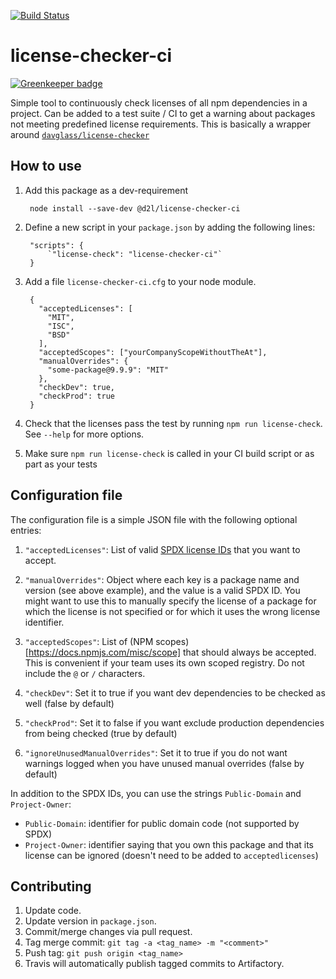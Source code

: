 [![Build Status](https://travis-ci.com/Brightspace/license-checker-ci.svg?token=6ZPKDbnLEoi6zxDfhpAL&branch=master)](https://travis-ci.com/Brightspace/license-checker-ci)

# license-checker-ci

[![Greenkeeper badge](https://badges.greenkeeper.io/Brightspace/license-checker-ci.svg?token=35c8aaa2a23218042f46e29b59702f97633d82b3ef2fecefaa9b760fb0d3a305)](https://greenkeeper.io/)

Simple tool to continuously check licenses of all npm dependencies in a project. Can be added to a test suite / CI to get a warning about packages not meeting predefined license requirements. This is basically a wrapper around [`davglass/license-checker`]([https://github.com/davglass/license-checker)

## How to use

1. Add this package as a dev-requirement

        node install --save-dev @d2l/license-checker-ci

1. Define a new script in your `package.json` by adding the following lines:

		"scripts": {
			`"license-check": "license-checker-ci"`
		}

1. Add a file `license-checker-ci.cfg` to your node module.

		{
		  "acceptedLicenses": [
			"MIT",
			"ISC",
			"BSD"
		  ],
		  "acceptedScopes": ["yourCompanyScopeWithoutTheAt"],
		  "manualOverrides": {
			"some-package@9.9.9": "MIT"
		  },
		  "checkDev": true,
		  "checkProd": true
		}

1. Check that the licenses pass the test by running `npm run license-check`. See `--help` for more options.

1. Make sure `npm run license-check` is called in your CI build script or as part as your tests

## Configuration file

The configuration file is a simple JSON file with the following optional entries:

1. `"acceptedLicenses"`: List of valid [SPDX license IDs](https://spdx.org/licenses/) that you want to accept.

1. `"manualOverrides"`: Object where each key is a package name and version (see above example), and the value is a valid SPDX ID. You might want to use this to manually specify the license of a package for which the license is not specified or for which it uses the wrong license identifier.

1. `"acceptedScopes"`: List of (NPM scopes)[https://docs.npmjs.com/misc/scope] that should always be accepted. This is convenient if your team uses its own scoped registry. Do not include the `@` or `/` characters.

1. `"checkDev"`: Set it to true if you want dev dependencies to be checked as well (false by default)

2. `"checkProd"`: Set it to false if you want exclude production dependencies from being checked (true by default)

1. `"ignoreUnusedManualOverrides"`: Set it to true if you do not want warnings logged when you have unused manual overrides (false by default)

In addition to the SPDX IDs, you can use the strings `Public-Domain` and `Project-Owner`:

- `Public-Domain`: identifier for public domain code (not supported by SPDX)
- `Project-Owner`: identifier saying that you own this package and that its license can be ignored (doesn't need to be added to `acceptedlicenses`)

## Contributing

1. Update code.
1. Update version in `package.json`.
1. Commit/merge changes via pull request.
1. Tag merge commit: `git tag -a <tag_name> -m "<comment>"`
1. Push tag: `git push origin <tag_name>`
1. Travis will automatically publish tagged commits to Artifactory.
